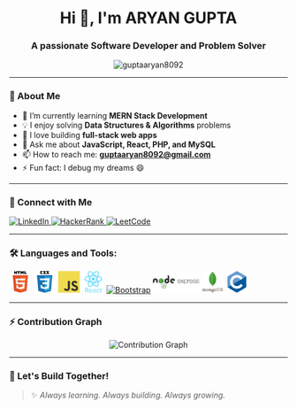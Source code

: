 <h1 align="center">Hi 👋, I'm ARYAN GUPTA</h1>
<h3 align="center">A passionate Software Developer and Problem Solver</h3>

<p align="center">
  <img src="https://komarev.com/ghpvc/?username=guptaaryan8092&label=Profile%20views&color=0e75b6&style=flat" alt="guptaaryan8092" />
</p>

---

### 💬 About Me

- 🌱 I’m currently learning **MERN Stack Development**
- 💡 I enjoy solving **Data Structures & Algorithms** problems
- 🚀 I love building **full-stack web apps**
- 💬 Ask me about **JavaScript, React, PHP, and MySQL**
- 📫 How to reach me: **guptaaryan8092@gmail.com**
- ⚡ Fun fact: I debug my dreams 😄

---

### 🔗 Connect with Me

<p align="left">
  <a href="https://linkedin.com/in/aryan-gupta-66b8b023a" target="_blank">
    <img src="https://raw.githubusercontent.com/rahuldkjain/github-profile-readme-generator/master/src/images/icons/Social/linked-in-alt.svg" alt="LinkedIn" height="30" width="40" />
  </a>
  <a href="https://www.hackerrank.com/aryangupta8092" target="_blank">
    <img src="https://raw.githubusercontent.com/rahuldkjain/github-profile-readme-generator/master/src/images/icons/Social/hackerrank.svg" alt="HackerRank" height="30" width="40" />
  </a>
  <a href="https://www.leetcode.com/guptaaryan8092" target="_blank">
    <img src="https://raw.githubusercontent.com/rahuldkjain/github-profile-readme-generator/master/src/images/icons/Social/leet-code.svg" alt="LeetCode" height="30" width="40" />
  </a>
</p>

---

<h3 align="left">🛠️ Languages and Tools:</h3>
<p align="left">
  <!-- Frontend -->
  <a href="https://www.w3.org/html/" target="_blank"><img src="https://raw.githubusercontent.com/devicons/devicon/master/icons/html5/html5-original-wordmark.svg" alt="HTML5" width="40" height="40"/></a>
  <a href="https://www.w3schools.com/css/" target="_blank"><img src="https://raw.githubusercontent.com/devicons/devicon/master/icons/css3/css3-original-wordmark.svg" alt="CSS3" width="40" height="40"/></a>
  <a href="https://developer.mozilla.org/en-US/docs/Web/JavaScript" target="_blank"><img src="https://raw.githubusercontent.com/devicons/devicon/master/icons/javascript/javascript-original.svg" alt="JavaScript" width="40" height="40"/></a>
  <a href="https://reactjs.org/" target="_blank"><img src="https://raw.githubusercontent.com/devicons/devicon/master/icons/react/react-original-wordmark.svg" alt="React" width="40" height="40"/></a>
  <a href="https://getbootstrap.com" target="_blank"><img src="https://cdn.jsdelivr.net/gh/devicons/devicon/icons/bootstrap/bootstrap-original-wordmark.svg" alt="Bootstrap" width="40" height="40"/></a>
  <!-- Backend -->
  <a href="https://nodejs.org" target="_blank"><img src="https://raw.githubusercontent.com/devicons/devicon/master/icons/nodejs/nodejs-original-wordmark.svg" alt="Node.js" width="40" height="40"/></a>
  <a href="https://expressjs.com" target="_blank"><img src="https://raw.githubusercontent.com/devicons/devicon/master/icons/express/express-original-wordmark.svg" alt="Express.js" width="40" height="40"/></a>
  <!-- Database -->
  <a href="https://www.mongodb.com/" target="_blank"><img src="https://raw.githubusercontent.com/devicons/devicon/master/icons/mongodb/mongodb-original-wordmark.svg" alt="MongoDB" width="40" height="40"/></a>
  <!-- Other Tools -->
  <a href="https://www.cprogramming.com/" target="_blank"><img src="https://raw.githubusercontent.com/devicons/devicon/master/icons/c/c-original.svg" alt="C" width="40" height="40"/></a>
</p>


---

### ⚡ Contribution Graph

<p align="center">
  <img src="https://github-readme-activity-graph.vercel.app/graph?username=guptaaryan8092&bg_color=ffffff&color=0e75b6&line=0e75b6&point=000000&area=true&hide_border=true" alt="Contribution Graph" />
</p>

---

### 🧠 Let's Build Together!

> ✨ *Always learning. Always building. Always growing.*

